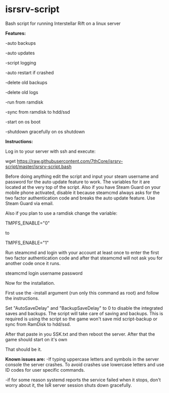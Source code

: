 # isrsrv-script
Bash script for running Interstellar Rift on a linux server

**Features:**

-auto backups

-auto updates

-script logging

-auto restart if crashed

-delete old backups

-delete old logs

-run from ramdisk

-sync from ramdisk to hdd/ssd

-start on os boot

-shutdown gracefully on os shutdown

**Instructions:**

Log in to your server with ssh and execute:

wget https://raw.githubusercontent.com/7thCore/isrsrv-script/master/isrsrv-script.bash

Before doing anything edit the script and input your steam username and password for the auto update feature to work. The variables for it are located at the very top of the script. Also if you have Steam Guard on your mobile phone activated, disable it because steamcmd always asks for the two factor authentication code and breaks the auto update feature. Use Steam Guard via email.

Also if you plan to use a ramdisk change the variable:

TMPFS_ENABLE="0"

to

TMPFS_ENABLE="1"

Run steamcmd and login with your account at least once to enter the first two factor authentication code and after that steamcmd will not ask you for another code once it runs.


steamcmd login username password


Now for the installation.

First use the -install argument (run only this command as root) and follow the instructions.

Set "AutoSaveDelay" and "BackupSaveDelay" to 0 to disable the integrated saves and backups. The script will take care of saving and backups. This is required is using the script so the game won't save mid script-backup or sync from RamDisk to hdd/ssd.

After that paste in you SSK.txt and then reboot the server. After that the game should start on it's own

That should be it.

**Known issues are:**
-If typing uppercase letters and symbols in the server console the server crashes. To avoid crashes use lowercase letters and use ID codes for user specific commands.

-if for some reason systemd reports the service failed when it stops, don't worry about it, the IsR server session shuts down gracefully.
